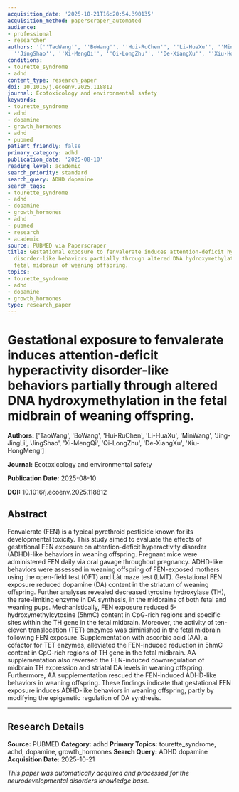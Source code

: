 ```yaml
---
acquisition_date: '2025-10-21T16:20:54.390135'
acquisition_method: paperscraper_automated
audience:
- professional
- researcher
authors: '[''TaoWang'', ''BoWang'', ''Hui-RuChen'', ''Li-HuaXu'', ''MinWang'', ''Jing-JingLi'',
  ''JingShao'', ''Xi-MengQi'', ''Qi-LongZhu'', ''De-XiangXu'', ''Xiu-HongMeng'']'
conditions:
- tourette_syndrome
- adhd
content_type: research_paper
doi: 10.1016/j.ecoenv.2025.118812
journal: Ecotoxicology and environmental safety
keywords:
- tourette_syndrome
- adhd
- dopamine
- growth_hormones
- adhd
- pubmed
patient_friendly: false
primary_category: adhd
publication_date: '2025-08-10'
reading_level: academic
search_priority: standard
search_query: ADHD dopamine
search_tags:
- tourette_syndrome
- adhd
- dopamine
- growth_hormones
- adhd
- pubmed
- research
- academic
source: PUBMED via Paperscraper
title: Gestational exposure to fenvalerate induces attention-deficit hyperactivity
  disorder-like behaviors partially through altered DNA hydroxymethylation in the
  fetal midbrain of weaning offspring.
topics:
- tourette_syndrome
- adhd
- dopamine
- growth_hormones
type: research_paper
---
```


# Gestational exposure to fenvalerate induces attention-deficit hyperactivity disorder-like behaviors partially through altered DNA hydroxymethylation in the fetal midbrain of weaning offspring.

**Authors:** ['TaoWang', 'BoWang', 'Hui-RuChen', 'Li-HuaXu', 'MinWang', 'Jing-JingLi', 'JingShao', 'Xi-MengQi', 'Qi-LongZhu', 'De-XiangXu', 'Xiu-HongMeng']

**Journal:** Ecotoxicology and environmental safety

**Publication Date:** 2025-08-10

**DOI:** 10.1016/j.ecoenv.2025.118812

## Abstract

Fenvalerate (FEN) is a typical pyrethroid pesticide known for its developmental toxicity. This study aimed to evaluate the effects of gestational FEN exposure on attention-deficit hyperactivity disorder (ADHD)-like behaviors in weaning offspring. Pregnant mice were administered FEN daily via oral gavage throughout pregnancy. ADHD-like behaviors were assessed in weaning offspring of FEN-exposed mothers using the open-field test (OFT) and Làt maze test (LMT). Gestational FEN exposure reduced dopamine (DA) content in the striatum of weaning offspring. Further analyses revealed decreased tyrosine hydroxylase (TH), the rate-limiting enzyme in DA synthesis, in the midbrains of both fetal and weaning pups. Mechanistically, FEN exposure reduced 5-hydroxymethylcytosine (5hmC) content in CpG-rich regions and specific sites within the TH gene in the fetal midbrain. Moreover, the activity of ten-eleven translocation (TET) enzymes was diminished in the fetal midbrain following FEN exposure. Supplementation with ascorbic acid (AA), a cofactor for TET enzymes, alleviated the FEN-induced reduction in 5hmC content in CpG-rich regions of TH gene in the fetal midbrain. AA supplementation also reversed the FEN-induced downregulation of midbrain TH expression and striatal DA levels in weaning offspring. Furthermore, AA supplementation rescued the FEN-induced ADHD-like behaviors in weaning offspring. These findings indicate that gestational FEN exposure induces ADHD-like behaviors in weaning offspring, partly by modifying the epigenetic regulation of DA synthesis.

---

## Research Details

**Source:** PUBMED
**Category:** adhd
**Primary Topics:** tourette_syndrome, adhd, dopamine, growth_hormones
**Search Query:** ADHD dopamine
**Acquisition Date:** 2025-10-21

*This paper was automatically acquired and processed for the neurodevelopmental disorders knowledge base.*
